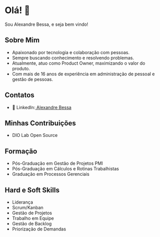 # Olá! 👋

Sou Alexandre Bessa, e seja bem vindo!

## Sobre Mim
- Apaixonado por tecnologia e colaboração com pessoas.
- Sempre buscando conhecimento e resolvendo problemas.
- Atualmente, atuo como Product Owner, maximizando o valor do produto.
- Com mais de 16 anos de experiência em administração de pessoal e gestão de pessoas.

## Contatos
- 💼 LinkedIn:[ Alexandre Bessa](https://www.linkedin.com/in/alexandre-bessa-de-oliveira/)

## Minhas Contribuições
- DIO Lab Open Source

## Formação
- Pós-Graduação em Gestão de Projetos PMI
- Pós-Graduação em Cálculos e Rotinas Trabalhistas
- Graduação em Processos Gerenciais

## Hard e Soft Skills
- Liderança
- Scrum/Kanban
- Gestão de Projetos
- Trabalho em Equipe
- Gestão de Backlog
- Priorização de Demandas

